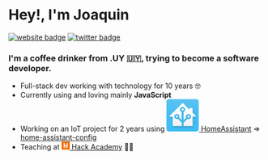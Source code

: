 # Hey!, I'm Joaquin

[![website badge](https://img.shields.io/badge/website-joaquinbeceiro.com.uy-red?style=flat-square)](https://joaquinbeceiro.com.uy)
[![twitter badge](https://img.shields.io/badge/twitter-@juacobeceiro-blue?style=flat-square&logo=twitter)](https://twitter.com/arivanider)


### I'm a coffee drinker from **.UY** :uruguay:, trying to become a software developer.

- Full-stack dev working with technology for 10 years :nerd_face:
- Currently using and loving mainly **JavaScript**
- Working on an IoT project for 2 years using [![Home Assistant logo](./homeassistant-logo.ico) HomeAssistant](https://github.com/home-assistant) => [home-assistant-config](https://github.com/JoaquinBeceiro/home-assistant-config)
- Teaching at [![Hack Academy logo](./hack-logo.png) Hack Academy](https://ha.edu.uy) :man_teacher:


